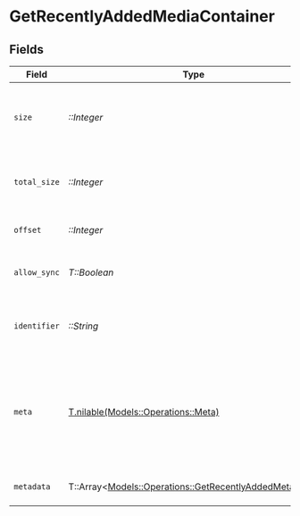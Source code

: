# GetRecentlyAddedMediaContainer


## Fields

| Field                                                                                                         | Type                                                                                                          | Required                                                                                                      | Description                                                                                                   | Example                                                                                                       |
| ------------------------------------------------------------------------------------------------------------- | ------------------------------------------------------------------------------------------------------------- | ------------------------------------------------------------------------------------------------------------- | ------------------------------------------------------------------------------------------------------------- | ------------------------------------------------------------------------------------------------------------- |
| `size`                                                                                                        | *::Integer*                                                                                                   | :heavy_check_mark:                                                                                            | Number of media items returned in this response.                                                              | 50                                                                                                            |
| `total_size`                                                                                                  | *::Integer*                                                                                                   | :heavy_check_mark:                                                                                            | Total number of media items in the library.                                                                   | 50                                                                                                            |
| `offset`                                                                                                      | *::Integer*                                                                                                   | :heavy_check_mark:                                                                                            | Offset value for pagination.                                                                                  | 0                                                                                                             |
| `allow_sync`                                                                                                  | *T::Boolean*                                                                                                  | :heavy_check_mark:                                                                                            | Indicates whether syncing is allowed.                                                                         | false                                                                                                         |
| `identifier`                                                                                                  | *::String*                                                                                                    | :heavy_check_mark:                                                                                            | An plugin identifier for the media container.                                                                 | com.plexapp.plugins.library                                                                                   |
| `meta`                                                                                                        | [T.nilable(Models::Operations::Meta)](../../models/operations/meta.md)                                        | :heavy_minus_sign:                                                                                            | The Meta object is only included in the response if the `includeMeta` parameter is set to `1`.<br/>           |                                                                                                               |
| `metadata`                                                                                                    | T::Array<[Models::Operations::GetRecentlyAddedMetadata](../../models/operations/getrecentlyaddedmetadata.md)> | :heavy_minus_sign:                                                                                            | An array of metadata items.                                                                                   |                                                                                                               |